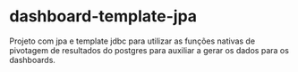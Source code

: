 # dashboard-template-jpa
Projeto com jpa  e template jdbc para utilizar as funções nativas de pivotagem de resultados do postgres para auxiliar a gerar os dados para os  dashboards.
